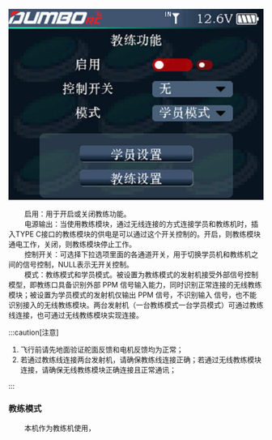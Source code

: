 ![](../pic/291.jpg)

        启用：用于开启或关闭教练功能。<br/>        电源输出：当使用教练模块，通过无线连接的方式连接学员和教练机时，插入TYPE C接口的教练模块的供电是可以通过这个开关控制的。开启，则教练模块通电工作，关闭，则教练模块停止工作。<br/>        控制开关：可选择下拉选项里面的各通道开关，用于切换学员机和教练机之间的信号控制，NULL表示无开关控制。<br/>        模式：教练模式和学员模式。被设置为教练模式的发射机接受外部信号控制模型，即教练口具备识别外部 PPM 信号输入能力，同时识别正常连接的无线教练模块；被设置为学员模式的发射机仅输出 PPM 信号，不识别输入
信号，也不能识别接入的无线教练模块。两台发射机（一台教练模式一台学员模式）可通过教练线连接，也可通过无线教练模块实现连接。

:::caution[注意]

1. 飞行前请先地面验证舵面反馈和电机反馈均为正常；<br/>
2. 若通过教练线连接两台发射机，请确保教练线连接正确；若通过无线教练模块连接，请确保无线教练模块正确连接且正常通讯；<br/>

:::



### 教练模式

        本机作为教练机使用，
